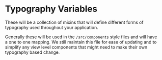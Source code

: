 # Typography Variables

These will be a collection of mixins that will define different forms of typography used throughout your application.

Generally these will be used in the `/src/components` style files and will have a one to one mapping. We still maintain this file for ease of updating and to simplify any view level components that might need to make their own typography based change.
